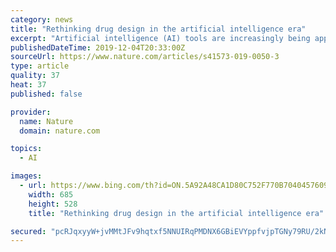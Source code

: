 ```yaml
---
category: news
title: "Rethinking drug design in the artificial intelligence era"
excerpt: "Artificial intelligence (AI) tools are increasingly being applied in drug discovery. While some protagonists point to vast opportunities potentially offered by such tools, others remain sceptical, waiting for a clear impact to be shown in drug discovery projects. The reality is probably somewhere in-between these extremes, yet it is clear that ..."
publishedDateTime: 2019-12-04T20:33:00Z
sourceUrl: https://www.nature.com/articles/s41573-019-0050-3
type: article
quality: 37
heat: 37
published: false

provider:
  name: Nature
  domain: nature.com

topics:
  - AI

images:
  - url: https://www.bing.com/th?id=ON.5A92A48CA1D80C752F770B7040457609
    width: 685
    height: 528
    title: "Rethinking drug design in the artificial intelligence era"

secured: "pcRJqxyyW+jvMMtJFv9hqtxf5NNUIRqPMDNX6GBiEVYppfvjpTGNy79RU/2kN1G69mU+SgmZO6EpzL7CRtFjqrXWuUifZ84utOIpqWpptuvql6SzHYQJfsEFzW1E9T5OOsw8lR9HW7mUEmo04GJwVgpjgz3Zomi/H0fGTZBE4r8ETXX99H6a2KK+7zpBa0e9jzNvTW3nsItyUX7+vCY1crnfxJUmirykaGporha3e3S1MoylHSLJamquIJ6vMe8ILFgDoNi+m0dWrglImsRDpw==;MEdmYPmRuC8hMnrTV7bgvg=="
---
```


